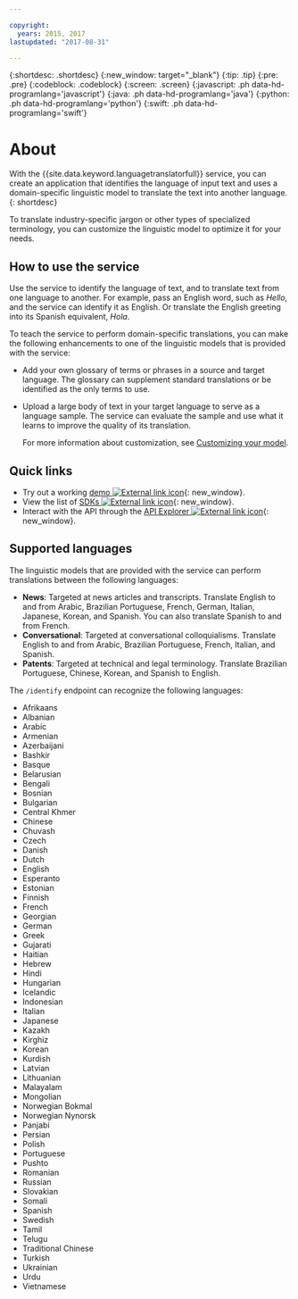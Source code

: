 ```yaml
---

copyright:
  years: 2015, 2017
lastupdated: "2017-08-31"

---
```


{:shortdesc: .shortdesc}
{:new_window: target="_blank"}
{:tip: .tip}
{:pre: .pre}
{:codeblock: .codeblock}
{:screen: .screen}
{:javascript: .ph data-hd-programlang='javascript'}
{:java: .ph data-hd-programlang='java'}
{:python: .ph data-hd-programlang='python'}
{:swift: .ph data-hd-programlang='swift'}

# About

With the {{site.data.keyword.languagetranslatorfull}} service, you can create an application that identifies the language of input text and uses a domain-specific linguistic model to translate the text into another language.
{: shortdesc}

To translate industry-specific jargon or other types of specialized terminology, you can customize the linguistic model to optimize it for your needs.

## How to use the service

Use the service to identify the language of text, and to translate text from one language to another. For example, pass an English word, such as *Hello*, and the service can identify it as English. Or translate the English greeting into its Spanish equivalent, *Hola*.

To teach the service to perform domain-specific translations, you can make the following enhancements to one of the linguistic models that is provided with the service:

- Add your own glossary of terms or phrases in a source and target language. The glossary can supplement standard translations or be identified as the only terms to use.
- Upload a large body of text in your target language to serve as a language sample. The service can evaluate the sample and use what it learns to improve the quality of its translation.

    For more information about customization, see [Customizing your model](/docs/services/language-translator/customizing.html).

## Quick links

- Try out a working [demo ![External link icon](../../icons/launch-glyph.svg "External link icon")](https://language-translator-demo.ng.bluemix.net/){: new_window}.
- View the list of [SDKs ![External link icon](../../icons/launch-glyph.svg "External link icon")](https://www.ibm.com/watson/developercloud/developer-tools.html){: new_window}.
- Interact with the API through the [API Explorer ![External link icon](../../icons/launch-glyph.svg "External link icon")](https://watson-api-explorer.mybluemix.net/apis/language-translator-v2){: new_window}.

## Supported languages

The linguistic models that are provided with the service can perform translations between the following languages:

- **News**: Targeted at news articles and transcripts.  Translate English to and from Arabic, Brazilian Portuguese, French, German, Italian, Japanese, Korean, and Spanish. You can also translate Spanish to and from French.
- **Conversational**: Targeted at conversational colloquialisms. Translate English to and from Arabic, Brazilian Portuguese, French, Italian, and Spanish.
- **Patents**: Targeted at technical and legal terminology. Translate Brazilian Portuguese, Chinese, Korean, and Spanish to English.

The `/identify` endpoint can recognize the following languages:

- Afrikaans
- Albanian
- Arabic
- Armenian
- Azerbaijani
- Bashkir
- Basque
- Belarusian
- Bengali
- Bosnian
- Bulgarian
- Central Khmer
- Chinese
- Chuvash
- Czech
- Danish
- Dutch
- English
- Esperanto
- Estonian
- Finnish
- French
- Georgian
- German
- Greek
- Gujarati
- Haitian
- Hebrew
- Hindi
- Hungarian
- Icelandic
- Indonesian
- Italian
- Japanese
- Kazakh
- Kirghiz
- Korean
- Kurdish
- Latvian
- Lithuanian
- Malayalam
- Mongolian
- Norwegian Bokmal
- Norwegian Nynorsk
- Panjabi
- Persian
- Polish
- Portuguese
- Pushto
- Romanian
- Russian
- Slovakian
- Somali
- Spanish
- Swedish
- Tamil
- Telugu
- Traditional Chinese
- Turkish
- Ukrainian
- Urdu
- Vietnamese

